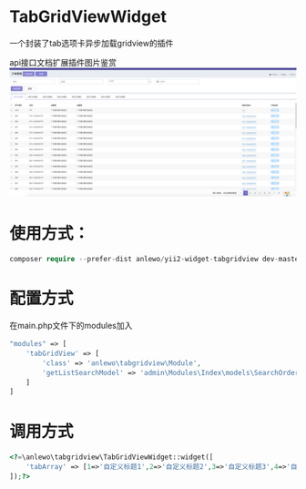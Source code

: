 # TabGridViewWidget

一个封装了tab选项卡异步加载gridview的插件

api接口文档扩展插件图片鉴赏
![](https://github.com/CoderShawnZhang/yii2-widget-tabgridview/blob/master/img/1.png)

# 使用方式：
```php
composer require --prefer-dist anlewo/yii2-widget-tabgridview dev-master
```
# 配置方式
在main.php文件下的modules加入
```php
"modules" => [
    'tabGridView' => [
        'class' => 'anlewo\tabgridview\Module',
        'getListSearchModel' => 'admin\Modules\Index\models\SearchOrder'//指定查询模型（加载gridview数据时查询）
    ]
]
```

# 调用方式 
```php
<?=\anlewo\tabgridview\TabGridViewWidget::widget([
    'tabArray' => [1=>'自定义标题1',2=>'自定义标题2',3=>'自定义标题3',4=>'自定义标题4',5=>'自定义标题5',6=>'自定义标题6',7=>'自定义标题7',8=>'自定义标题8'],
]);?>
```


